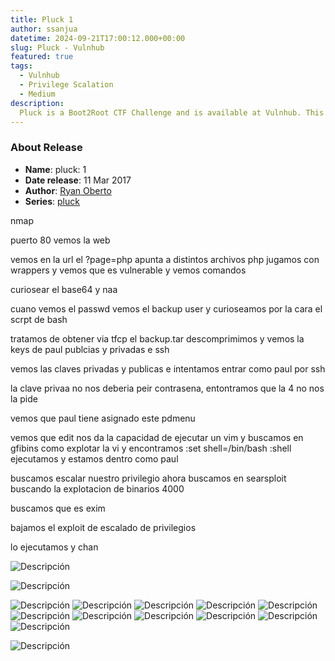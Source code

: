 ```yaml
---
title: Pluck 1
author: ssanjua
datetime: 2024-09-21T17:00:12.000+00:00
slug: Pluck - Vulnhub
featured: true
tags:
  - Vulnhub
  - Privilege Scalation
  - Medium
description:
  Pluck is a Boot2Root CTF Challenge and is available at Vulnhub. This challenge is for “Intermediates” and requires some good enumeration and exploitation skills to get root.
---
```


### About Release

- **Name**: pluck: 1
- **Date release**: 11 Mar 2017
- **Author**: [Ryan Oberto](https://www.vulnhub.com/author/ryan-oberto,474/)
- **Series**: [pluck](https://www.vulnhub.com/series/pluck,109/)

nmap

puerto 80 vemos la web

vemos en la url el ?page=php apunta a distintos archivos php
jugamos con wrappers y vemos que es vulnerable y vemos comandos

curiosear el base64 y naa

cuano vemos el passwd vemos el backup user y curioseamos por la cara el scrpt de bash

tratamos de obtener via tfcp el backup.tar 
descomprimimos y vemos la keys de paul publcias y privadas e ssh

vemos las claves privadas y publicas e intentamos entrar como paul por ssh

la clave privaa no nos deberia peir contrasena, entontramos que la 4 no nos la pide

vemos que paul tiene asignado este pdmenu

vemos que edit nos da la capacidad de ejecutar un vim y buscamos en gfibins como explotar la vi y encontramos 
:set shell=/bin/bash 
:shell
 ejecutamos y estamos dentro como paul

buscamos escalar nuestro privilegio ahora
buscamos en searsploit buscando la explotacion de binarios 4000

buscamos que es exim

bajamos el exploit de escalado de privilegios

lo ejecutamos y chan

![Descripción](../../assets/img-content/pluck(12).png)

![Descripción](../../assets/img-content/pluck(1).png)

![Descripción](../../assets/img-content/pluck(11).png)
![Descripción](../../assets/img-content/pluck(10).png)
![Descripción](../../assets/img-content/pluck(9).png)
![Descripción](../../assets/img-content/pluck(8).png)
![Descripción](../../assets/img-content/pluck(7).png)
![Descripción](../../assets/img-content/pluck(6).png)
![Descripción](../../assets/img-content/pluck(5).png)
![Descripción](../../assets/img-content/pluck(6).png)
![Descripción](../../assets/img-content/pluck(5).png)
![Descripción](../../assets/img-content/pluck(4).png)
![Descripción](../../assets/img-content/pluck(3).png)

![Descripción](../../assets/img-content/pluck(2).png)



